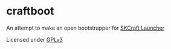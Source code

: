 craftboot
=========

An attempt to make an open bootstrapper for [SKCraft Launcher](https://github.com/skcraft/launcher)

Licensed under [GPLv3](http://www.gnu.org/licenses/gpl.html)
